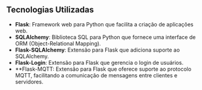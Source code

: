 
## Tecnologias Utilizadas

- **Flask**: Framework web para Python que facilita a criação de aplicações web.
- **SQLAlchemy**: Biblioteca SQL para Python que fornece uma interface de ORM (Object-Relational Mapping).
- **Flask-SQLAlchemy**: Extensão para Flask que adiciona suporte ao SQLAlchemy.
- **Flask-Login**: Extensão para Flask que gerencia o login de usuários.
- **Flask-MQTT: Extensão para Flask que oferece suporte ao protocolo MQTT, facilitando a comunicação de mensagens entre clientes e servidores.
